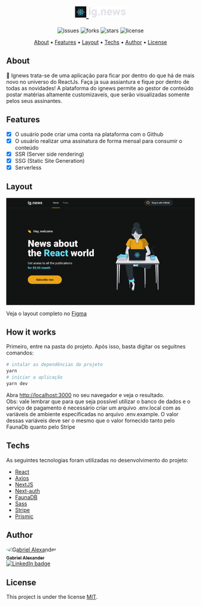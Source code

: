 <h1 align="center">
    <a href="https://moveit-gabriel-alexander10.vercel.app/">
        <img src="./public/favicon.png" alt="ignews" width="30px" />
        <img src="./public/images/logo.svg" alt="ignews" width="100px" />
    </a>
</h1>
<p align="center">
    <img src="https://img.shields.io/github/issues/Gabriel-Alexander10/Ignews" alt="issues" />
    <img src="https://img.shields.io/github/forks/Gabriel-Alexander10/Ignews" alt="forks" />
    <img src="https://img.shields.io/github/stars/Gabriel-Alexander10/Ignews" alt="stars" />
    <img src="https://img.shields.io/github/license/Gabriel-Alexander10/Ignews" alt="license" />
</p>

<p align="center">
 <a href="#about">About</a> • 
 <a href="#features">Features</a> • 
 <a href="#layout">Layout</a> • 
 <a href="#techs">Techs</a> • 
 <a href="#author">Author</a> • 
 <a href="#license">License</a>
</p>

## About

🚀 Ignews trata-se de uma aplicação para ficar por dentro do que há de mais novo no universo do ReactJs. Faça ja sua assiantura e fique por dentro de todas as novidades! A plataforma do ignews permite ao gestor de conteúdo postar matérias altamente customizaveís, que serão visualizadas somente pelos seus assinantes.

## Features

- [x] O usuário pode criar uma conta na plataforma com o Github
- [x] O usuário realizar uma assinatura de forma mensal para consumir o conteúdo
- [x] SSR (Server side rendering)
- [x] SSG (Static Site Generation)
- [x] Serverless

## Layout
<p align="center">
  <img src="./public/images/LandingPage.png" align="center" alt="Landing Page" />
</p> 

Veja o layout completo no 
<a href="https://www.figma.com/file/gl0fHkQgvaUfXNjuwGtDDs/ig.news">
Figma
</a>

## How it works

Primeiro, entre na pasta do projeto. Após isso, basta digitar os seguitnes comandos:
```bash
# intalar as dependências do projeto
yarn
# iniciar a aplicação
yarn dev
```
Abra [http://localhost:3000](http://localhost:3000) no seu navegador e veja o resultado.  
Obs: vale lembrar que para que seja possível utilizar o banco de dados e o serviço de pagamento é necessário criar um arquivo .env.local com as variáveis de ambiente especificadas no arquivo .env.example. O valor dessas variáveis deve ser o mesmo que o valor fornecido tanto pelo FaunaDb quanto pelo Stripe

## Techs

As seguintes tecnologias foram utilizadas no desenvolvimento do projeto:

- [React](https://reactjs.org/)
- [Axios](https://github.com/axios/axios)
- [NextJS](https://nextjs.org/)
- [Next-auth](https://next-auth.js.org/)
- [FaunaDB](https://fauna.com/)
- [Sass](https://sass-lang.com/)
- [Stripe](https://stripe.com/br)
- [Prismic](https://prismic.io/)

## Author

<a href="https://www.linkedin.com/in/gabriel-alexander-abb90a1b6/" >
 <img style="border-radius: 50%;" src="https://media-exp1.licdn.com/dms/image/C5603AQG3jlBthcVVqg/profile-displayphoto-shrink_200_200/0/1603548566092?e=1620259200&v=beta&t=15W8RT5E1u6lnNpJgP6D-7gdse4Busx49A-BtnFtVOw" width="100px;" alt="Gabriel Alexander"/>
 <br />
 <sub><b>Gabriel Alexander</b></sub></a>    
<br />
<a href="https://www.linkedin.com/in/gabriel-alexander-abb90a1b6/">
   <img src="https://img.shields.io/badge/Gabriel%20Alexander-blue?style=flat&logo=linkedin&link=https://www.linkedin.com/in/gabriel-alexander-abb90a1b6/" alt="LinkedIn badge" /> 
</a>

## License

This project is under the license [MIT](./LICENSE).
